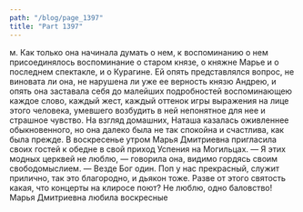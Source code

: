 ```yaml
---
path: "/blog/page_1397"
title: "Part 1397"
---
```


м. Как только она начинала думать о нем, к воспоминанию о нем присоединялось воспоминание о старом князе, о княжне Марье и о последнем спектакле, и о Курагине. Ей опять представлялся вопрос, не виновата ли она, не нарушена ли уже ее верность князю Андрею, и опять она заставала себя до малейших подробностей воспоминающею каждое слово, каждый жест, каждый оттенок игры выражения на лице этого человека, умевшего возбудить в ней непонятное для нее и страшное чувство. На взгляд домашних, Наташа казалась оживленнее обыкновенного, но она далеко была не так спокойна и счастлива, как была прежде.
В воскресенье утром Марья Дмитриевна пригласила своих гостей к обедне в свой приход Успения на Могильцах.
— Я этих модных церквей не люблю, — говорила она, видимо гордясь своим свободомыслием. — Везде Бог один. Поп у нас прекрасный, служит прилично, так это благородно, и дьякон тоже. Разве от этого святость какая, что концерты на клиросе поют? Не люблю, одно баловство!
Марья Дмитриевна любила воскресные
